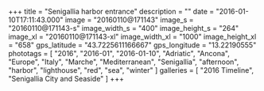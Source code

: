 +++
title = "Senigallia harbor entrance"
description = ""
date = "2016-01-10T17:11:43.000"
image = "20160110@171143"
image_s = "20160110@171143-s"
image_width_s = "400"
image_height_s = "264"
image_xl = "20160110@171143-xl"
image_width_xl = "1000"
image_height_xl = "658"
gps_latitude = "43.7225611166667"
gps_longitude = "13.22190555"
phototags = [ "2016", "2016-01", "2016-01-10", "Adriatic", "Ancona", "Europe", "Italy", "Marche", "Mediterranean", "Senigallia", "afternoon", "harbor", "lighthouse", "red", "sea", "winter" ]
galleries = [ "2016 Timeline", "Senigallia City and Seaside" ]
+++
